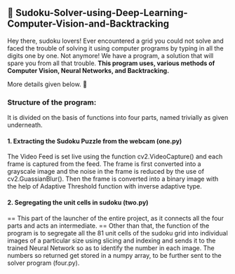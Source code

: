 ## :memo: Sudoku-Solver-using-Deep-Learning-Computer-Vision-and-Backtracking
Hey there, sudoku lovers! Ever encountered a grid you could not solve and faced the trouble of solving it using computer programs by typing in all the digits one by one. Not anymore!
We have a program, a solution that will spare you from all that trouble.
**This program uses, various methods of Computer Vision, Neural Networks, and Backtracking.**

More details given below.
:rocket: 

### Structure of the program:

It is divided on the basis of functions into four parts, named trivially as given underneath.

#### 1. Extracting the Sudoku Puzzle from the webcam (one.py)

The Video Feed is set live using the function cv2.VideoCapture() and each frame is captured from the feed. The frame is first converted into a grayscale image and the noise in the frame is reduced by the use of cv2.GuassianBlur(). Then the frame is converted into a binary image with the help of Adaptive Threshold function with inverse adaptive type.


#### 2. Segregating the unit cells in sudoku (two.py)

== This part of the launcher of the entire project, as it connects all the four parts and acts an intermediate. == Other than that, the function of the program is to segregate all the 81 unit cells of the sudoku grid into individual images of a particular size using slicing and indexing and sends it to the trained Neural Network so as to identify the number in each image. The numbers so returned get stored in a numpy array, to be further sent to the solver program (four.py).

